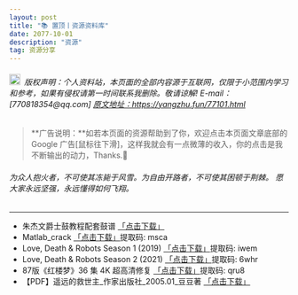 ```yaml
---
layout: post
title: "📚 置顶丨资源资料库"
date: 2077-10-01 
description: "资源"
tag: 资源分享
---   
```


<h6><img src="https://robotkang-1257995526.cos.ap-chengdu.myqcloud.com/icon/copyright.png" alt="copyright" style="display:inline;margin-bottom: -5px;" width="20" height="20"> 版权声明：个人资料站，本页面的全部内容源于互联网，仅限于小范围内学习和参考，如果有侵权请第一时间联系我删除。敬请谅解! E-mail：[770818354@qq.com]
<a target="_blank" href="https://yangzhu.fun/77101.html">原文地址：https://yangzhu.fun/77101.html </a>
</h6>                           

>  **广告说明：**如若本页面的资源帮助到了你，欢迎点击本页面文章底部的 Google 广告[鼠标往下滑]，这样我就会有一点微薄的收入，你的点击是我不断输出的动力，Thanks.🤞          

<h6>为众人抱火者，不可使其冻毙于风雪。为自由开路者，不可使其困顿于荆棘。                        
愿大家永远坚强，永远懂得如何飞翔。</h6>        

----------
 
- 朱杰文爵士鼓教程配套鼓谱 <a target="_blank" href="https://www.aliyundrive.com/s/Hj3qwYCoVzV">「点击下载」</a>
- Matlab_crack <a target="_blank" href="https://pan.baidu.com/s/1HPW1ITijjZHiIoRjzwvzog ">「点击下载」</a>提取码: msca             
- Love, Death & Robots Season 1 (2019) <a target="_blank" href="https://pan.baidu.com/s/1gtZVvwopXWZH_U84WyXF1A">「点击下载」</a>提取码: iwem                                    
- Love, Death & Robots Season 2 (2021) <a target="_blank" href="https://pan.baidu.com/s/1FQZ_Nf3lwJGB9PT4LIlZlQ">「点击下载」</a>提取码: 6whr                     
- 87版《红楼梦》36 集 4K 超高清修复 <a target="_blank" href="https://pan.baidu.com/s/1H7cCJP8R2hL6buvaX8s5QA">「点击下载」</a>提取码: qru8    
- 【PDF】遥远的救世主_作家出版社_2005.01_豆豆著 <a target="_blank" href="https://www.aliyundrive.com/s/Lzm86mqdepb">「点击下载」</a>  
      
